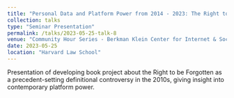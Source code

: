```yaml
---
title: "Personal Data and Platform Power from 2014 - 2023: The Right to Be Forgotten"
collection: talks
type: "Seminar Presentation"
permalink: /talks/2023-05-25-talk-8
venue: "Community Hour Series - Berkman Klein Center for Internet & Society"
date: 2023-05-25
location: "Harvard Law School"
---
```


Presentation of developing book project about the Right to be Forgotten as a precedent-setting definitional controversy in the 2010s, giving insight into contemporary platform power.
